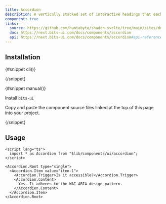 ```yaml
---
title: Accordion
description: A vertically stacked set of interactive headings that each reveal a section of content.
component: true
links:
  source: https://github.com/huntabyte/shadcn-svelte/tree/main/sites/docs/src/lib/registry/default/ui/accordion
  doc: https://next.bits-ui.com/docs/components/accordion
  api: https://next.bits-ui.com/docs/components/accordion#api-reference
---
```


<script>
    import { ComponentPreview, PMAddComp, PMInstall, InstallTabs, Steps, Step } from '$lib/components/docs';
</script>

<ComponentPreview name="accordion-demo" class="[&_[data-melt-accordion]]:sm:max-w-[70%]">

<div></div>

</ComponentPreview>

## Installation

<InstallTabs>

{#snippet cli()}

<PMAddComp name="accordion" />

{/snippet}

{#snippet manual()}

<Steps>

<Step>

Install `bits-ui`

</Step>

<PMInstall command="bits-ui" />

<Step>Copy and paste the component source files linked at the top of this page into your project.</Step>

</Steps>

{/snippet}

</InstallTabs>

## Usage

```svelte
<script lang="ts">
  import * as Accordion from "$lib/components/ui/accordion";
</script>

<Accordion.Root type="single">
  <Accordion.Item value="item-1">
    <Accordion.Trigger>Is it accessible?</Accordion.Trigger>
    <Accordion.Content>
      Yes. It adheres to the WAI-ARIA design pattern.
    </Accordion.Content>
  </Accordion.Item>
</Accordion.Root>
```
